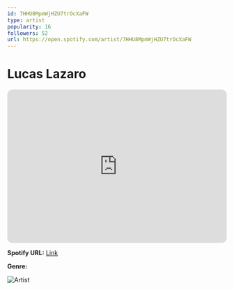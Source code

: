 ```yaml
---
id: 7HHU8MpmWjHZU7trOcXaFW
type: artist
popularity: 16
followers: 52
url: https://open.spotify.com/artist/7HHU8MpmWjHZU7trOcXaFW
---
```

# Lucas Lazaro

<iframe style="border-radius:12px" src="https://open.spotify.com/embed/artist/7HHU8MpmWjHZU7trOcXaFW" width="100%" height="352" frameBorder="0" allowfullscreen="" allow="autoplay; clipboard-write; encrypted-media; fullscreen; picture-in-picture" loading="lazy"></iframe>

**Spotify URL:** [Link](https://open.spotify.com/artist/7HHU8MpmWjHZU7trOcXaFW)

**Genre:** 

![Artist](https://i.scdn.co/image/ab6761610000e5ebd317712721130be28548aaee)
